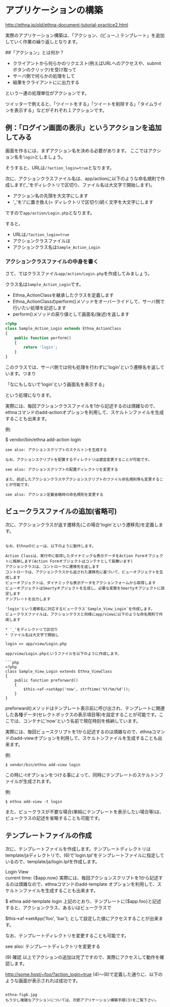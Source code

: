 # アプリケーションの構築

http://ethna.jp/old/ethna-document-tutorial-practice2.html

実際のアプリケーション構築は、「アクション、(ビュー、)  テンプレート」を追加していく作業の繰り返しとなります。

##「アクション」とは何か？

* クライアントから何らかのリクエスト(例えばURLへのアクセスや、submitボタンのクリック)を受け取って
* サーバ側で何らかの処理をして
* 結果をクライアントにに出力する

という一連の処理単位がアクションです。

ツイッターで例えると、「ツイートをする」「ツイートを削除する」「タイムラインを表示する」などがそれぞれ１アクションです。

## 例：「ログイン画面の表示」というアクションを追加してみる

画面を作るには、まずアクション名を決める必要があります。
ここではアクション名を`login`としましょう。

そうすると、URLは`/?action_login=true`となります。

次に、アクションクラスファイル名は、app/actionに以下のような命名規則で作成します('_'をディレクトリで区切り、ファイル名は大文字で開始します)。

* アクション名の先頭を大文字にします
* '_'を'/'に置き換え(= ディレクトリで区切り)続く文字を大文字にします

ですので`app/action/Login.php`となります。

すると、

* URLは`/?action_login=true`
* アクションクラスファイルは
* アクションクラス名は`Sample_Action_Login`

###  アクションクラスファイルの中身を書く

さて、ではクラスファイル`app/action/Login.php`を作成してみましょう。

クラス名は`Sample_Action_Login`です。


* Ethna_ActionClassを継承したクラスを定義します
* Ethna_ActionClassのperform()メソッドをオーバーライドして、サーバ側で行いたい処理を記述します
* perform()メソッドの戻り値として画面名(後述)を返します

```php
<?php
class Sample_Action_Login extends Ethna_ActionClass
{
    public function perform()
    {
        return 'login';
    }
}
```

このクラスでは、サーバ側では何も処理を行わずに'login'という遷移名を返しています。つまり

「なにもしないで'login'という画面名を表示する」

という処理になります。

実際には、毎回アクションクラスファイルを1から記述するのは煩雑なので、ethnaコマンドのadd-actionオプションを利用して、スケルトンファイルを生成することも出来ます。

例:

$ vendor/bin/ethna add-action login

```text
see also: アクションスクリプトのスケルトンを生成する

なお、アクションスクリプトを配置するディレクトリは適宜変更することが可能です。

see also: アクションスクリプトの配置ディレクトリを変更する

また、前述したアクションクラスやアクションスクリプトのファイル命名規則等も変更することが可能です。

see also: アクション定義省略時の命名規則を変更する
```

## ビュークラスファイルの追加(省略可)

次に、アクションクラスが返す遷移先(この場合'login'という遷移先)を定義します。

```

なお、Ethnaのビューは、以下のように動作します。

Action Classは、実行中に取得したダイナミックな表示データをAction Formオブジェクトに格納します(Action Formオブジェクトはコンテナとして振舞います)
アクションクラスは、コントローラに遷移先を返します
コントローラは、アクションクラスから返された遷移先に基づいて、ビューオブジェクトを生成します
ビューオブジェクトは、ダイナミックな表示データをアクションフォームから取得します
ビューオブジェクトはSmartyオブジェクトを生成し、必要な変数をSmartyオブジェクトに設定します
テンプレートを出力します

'login'という遷移名に対応するビュークラス`Sample_View_Login`を作成します。
ビュークラスファイルは、アクションクラスと同様にapp/viewに以下のような命名規則で作成します

* '_'をディレクトリで区切り
* ファイル名は大文字で開始し

login => app/view/Login.php

app/view/Login.phpというファイルを以下のように作成します。

```php
<?php
class Sample_View_Login extends Ethna_ViewClass
{
    public function preforward()
    {
        $this->af->setApp('now', strftime('%Y/%m/%d'));
    }
}
```

preforward()メソッドはテンプレート表示前に呼び出され、テンプレートに関連した各種データ(セレクトボックスの表示項目等)を設定することが可能です。ここでは、コンテナに'now'という名前で現在時刻を格納しています。

実際には、毎回ビュースクリプトを1から記述するのは煩雑なので、ethnaコマンドのadd-viewオプションを利用して、スケルトンファイルを生成することも出来ます。

例:

```
$ vendor/bin/ethna add-view login
```

この時に-tオプションをつける事によって、同時にテンプレートのスケルトンファイルが生成されます。

例:

```
$ ethna add-view -t login
```

また、ビュークラスが不要な場合(単純にテンプレートを表示したい場合等)は、ビュークラスの記述を省略することも可能です。

## テンプレートファイルの作成

次に、テンプレートファイルを作成します。テンプレートディレクトリはtemplate/jaディレクトリで、(6)で'login.tpl'をテンプレートファイルに指定しているので、template/ja/login.tplを作成します。

<!DOCTYPE html PUBLIC "-//W3C//DTD HTML 4.01 Transitional//EN">
<html>
<head></head>
<body>
Login View<br />
current time: {$app.now}
</body>
</html>
実際には、毎回アクションスクリプトを1から記述するのは煩雑なので、ethnaコマンドのadd-template オプションを利用して、スケルトンファイルを生成することも出来ます。

$ ethna add-template login
上記のとおり、テンプレートに{$app.foo}と記述すると、アクションクラス、あるいはビュークラスで

$this->af->setApp('foo', 'bar');
として設定した値にアクセスすることが出来ます。

なお、テンプレートディレクトリを変更することも可能です。

see also: テンプレートディレクトリを変更する

(9) 確認
以上でアクションの追加は完了ですので、実際にアクセスして動作を確認します。

http://some.host/~foo/?action_login=true
(4)〜(8)で定義した通りに、以下のような画面が表示されれば成功です。
```

ethna-fig6.jpg
もう少し複雑なアクションについては、次節アプリケーション構築手順(3)をご覧下さい。

